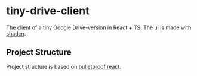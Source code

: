 # tiny-drive-client

The client of a tiny Google Drive-version in React + TS. The ui is made with [shadcn](https://ui.shadcn.com/).

## Project Structure

Project structure is based on [bulletproof react](https://github.com/alan2207/bulletproof-react).
